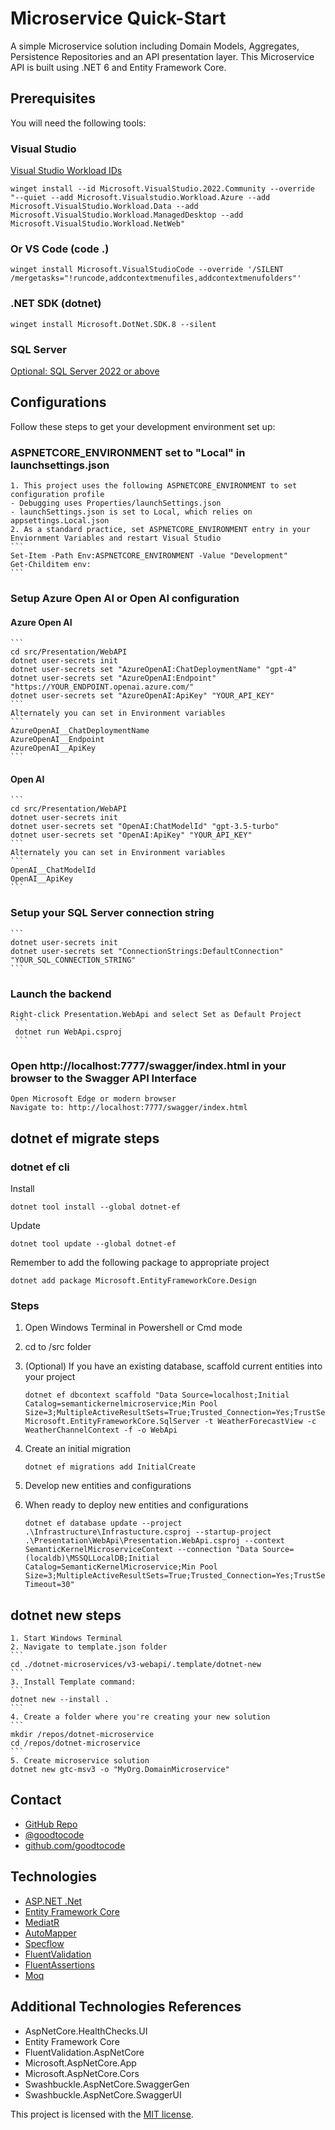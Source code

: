 # Microservice Quick-Start
A simple Microservice solution including Domain Models, Aggregates, Persistence Repositories and an API presentation layer. This Microservice API is built using .NET 6 and Entity Framework Core.

## Prerequisites
You will need the following tools:
### Visual Studio
[Visual Studio Workload IDs](https://learn.microsoft.com/en-us/visualstudio/install/workload-component-id-vs-community?view=vs-2022&preserve-view=true)
```
winget install --id Microsoft.VisualStudio.2022.Community --override "--quiet --add Microsoft.Visualstudio.Workload.Azure --add Microsoft.VisualStudio.Workload.Data --add Microsoft.VisualStudio.Workload.ManagedDesktop --add Microsoft.VisualStudio.Workload.NetWeb"
```
### Or VS Code (code .)
```
winget install Microsoft.VisualStudioCode --override '/SILENT /mergetasks="!runcode,addcontextmenufiles,addcontextmenufolders"'
```

### .NET SDK (dotnet)
```
winget install Microsoft.DotNet.SDK.8 --silent
```

### SQL Server
[Optional: SQL Server 2022 or above](https://www.microsoft.com/en-us/sql-server/sql-server-downloads)

## Configurations
Follow these steps to get your development environment set up:

  ### ASPNETCORE_ENVIRONMENT set to "Local" in launchsettings.json
	1. This project uses the following ASPNETCORE_ENVIRONMENT to set configuration profile
	- Debugging uses Properties/launchSettings.json
	- launchSettings.json is set to Local, which relies on appsettings.Local.json
	2. As a standard practice, set ASPNETCORE_ENVIRONMENT entry in your Enviornment Variables and restart Visual Studio
	```
	Set-Item -Path Env:ASPNETCORE_ENVIRONMENT -Value "Development"
	Get-Childitem env:
	```	
  
  ### Setup Azure Open AI or Open AI configuration
  #### Azure Open AI
	```
	cd src/Presentation/WebAPI
	dotnet user-secrets init
	dotnet user-secrets set "AzureOpenAI:ChatDeploymentName" "gpt-4"
	dotnet user-secrets set "AzureOpenAI:Endpoint" "https://YOUR_ENDPOINT.openai.azure.com/"
	dotnet user-secrets set "AzureOpenAI:ApiKey" "YOUR_API_KEY"
	```
	Alternately you can set in Environment variables
	```
	AzureOpenAI__ChatDeploymentName
	AzureOpenAI__Endpoint
	AzureOpenAI__ApiKey
	```

  #### Open AI
	```
	cd src/Presentation/WebAPI
	dotnet user-secrets init
	dotnet user-secrets set "OpenAI:ChatModelId" "gpt-3.5-turbo"
	dotnet user-secrets set "OpenAI:ApiKey" "YOUR_API_KEY"
	```
	Alternately you can set in Environment variables
	```
	OpenAI__ChatModelId	
	OpenAI__ApiKey
	```
  
  ### Setup your SQL Server connection string
	```
	dotnet user-secrets init
	dotnet user-secrets set "ConnectionStrings:DefaultConnection" "YOUR_SQL_CONNECTION_STRING"
	```

  ### Launch the backend
	Right-click Presentation.WebApi and select Set as Default Project
     ```
	 dotnet run WebApi.csproj
	 ```

  ### Open http://localhost:7777/swagger/index.html in your browser to the Swagger API Interface
	Open Microsoft Edge or modern browser
	Navigate to: http://localhost:7777/swagger/index.html
  
## dotnet ef migrate steps
### dotnet ef cli
Install
```
dotnet tool install --global dotnet-ef
```
Update
```
dotnet tool update --global dotnet-ef
```
Remember to add the following package to appropriate project
```
dotnet add package Microsoft.EntityFrameworkCore.Design
```
### Steps

1. Open Windows Terminal in Powershell or Cmd mode
2. cd to /src folder
3. (Optional) If you have an existing database, scaffold current entities into your project
	
	```
	dotnet ef dbcontext scaffold "Data Source=localhost;Initial Catalog=semantickernelmicroservice;Min Pool Size=3;MultipleActiveResultSets=True;Trusted_Connection=Yes;TrustServerCertificate=True;" Microsoft.EntityFrameworkCore.SqlServer -t WeatherForecastView -c WeatherChannelContext -f -o WebApi
	```

4. Create an initial migration
	```
	dotnet ef migrations add InitialCreate
	```

5. Develop new entities and configurations
6. When ready to deploy new entities and configurations
   
	```	
	dotnet ef database update --project .\Infrastructure\Infrastucture.csproj --startup-project .\Presentation\WebApi\Presentation.WebApi.csproj --context SemanticKernelMicroserviceContext --connection "Data Source=(localdb)\MSSQLLocalDB;Initial Catalog=SemanticKernelMicroservice;Min Pool Size=3;MultipleActiveResultSets=True;Trusted_Connection=Yes;TrustServerCertificate=True;MultipleActiveResultSets=False;Encrypt=True;TrustServerCertificate=False;Connection Timeout=30"
	```

## dotnet new steps
	1. Start Windows Terminal
	2. Navigate to template.json folder
	```
	cd ./dotnet-microservices/v3-webapi/.template/dotnet-new
	```
	3. Install Template command: 
	```
	dotnet new --install .
	```
	4. Create a folder where you're creating your new solution
	```
	mkdir /repos/dotnet-microservice
	cd /repos/dotnet-microservice
	```
	5. Create microservice solution
	dotnet new gtc-msv3 -o "MyOrg.DomainMicroservice"

## Contact
* [GitHub Repo](https://www.github.com/goodtocode/templates)
* [@goodtocode](https://www.twitter.com/goodtocode)
* [github.com/goodtocode](https://www.github.com/goodtocode)

## Technologies
* [ASP.NET .Net](https://docs.microsoft.com/en-us/aspnet/core/introduction-to-aspnet-core)
* [Entity Framework Core](https://docs.microsoft.com/en-us/ef/core/)
* [MediatR](https://github.com/jbogard/MediatR)
* [AutoMapper](https://automapper.org/)
* [Specflow](https://specflow.org/)
* [FluentValidation](https://fluentvalidation.net/)
* [FluentAssertions](https://fluentassertions.com/)
* [Moq](https://github.com/moq)

## Additional Technologies References
* AspNetCore.HealthChecks.UI
* Entity Framework Core
* FluentValidation.AspNetCore
* Microsoft.AspNetCore.App
* Microsoft.AspNetCore.Cors
* Swashbuckle.AspNetCore.SwaggerGen
* Swashbuckle.AspNetCore.SwaggerUI


This project is licensed with the [MIT license](LICENSE).